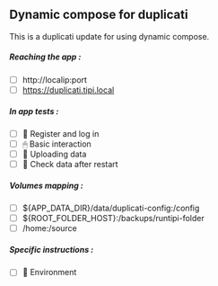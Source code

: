 ## Dynamic compose for duplicati
This is a duplicati update for using dynamic compose.
##### Reaching the app :
- [ ] http://localip:port
- [ ] https://duplicati.tipi.local
##### In app tests :
- [ ] 📝 Register and log in
- [ ] 🖱 Basic interaction
- [ ] 🌆 Uploading data
- [ ] 🔄 Check data after restart
##### Volumes mapping :
- [ ] ${APP_DATA_DIR}/data/duplicati-config:/config
- [ ] ${ROOT_FOLDER_HOST}:/backups/runtipi-folder
- [ ] /home:/source
##### Specific instructions :
- [ ] 🌳 Environment
